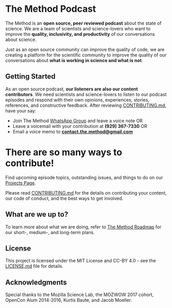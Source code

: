 # The Method Podcast

The Method is an **open source, peer reviewed podcast** about the state of science. We are a team of scientists and science-lovers who want to improve the **quality, inclusivity, and productivity** of our conversations about science. 

Just as an open source community can improve the quality of code, we are creating a platform for the scientific community to improve the quality of our conversations about **what is working in science and what is not**. 

## Getting Started

As an open source podcast, **our listeners are also our content contributors**. We need scientists and science-lovers to listen to our podcast episodes and respond with their own opinions, experiences, stories, references, and constructive feedback. After reviewing [CONTRIBUTING.md](CONTRIBUTING.md), have your say: 

* Join The Method [WhatsApp Group](https://chat.whatsapp.com/KyvDv4sqc3cHP4enDydZI1) and leave a voice note OR
* Leave a voicemail with your contribution at **(929) 367-7330** OR
* Email a voice memo to **contact.the.method@gmail.com**

# There are so many ways to **contribute!**
Find upcoming episode topics, outstanding issues, and things to do on our [Projects Page](https://github.com/the-method/podcast/projects).

Please read [CONTRIBUTING.md](CONTRIBUTING.md) for the details on contributing your content, our code of conduct, and the best ways to get involved.

## What are we up to?

To learn more about what we are doing, refer to [The Method Roadmap](https://github.com/the-method/podcast/issues/1) for our short-, medium-, and long-term plans.

## License

This project is licensed under the MIT License and CC-BY 4.0 - see the [LICENSE.md](LICENSE.md) file for details.

## Acknowledgments

Special thanks to the Mozilla Science Lab, the MOZWOW 2017 cohort, OpenCon Alum 2014-2016, Kurtis Baute, and Jacob Moeller.
